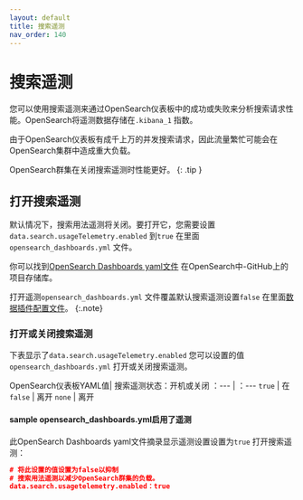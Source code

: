 ```yaml
---
layout: default
title: 搜索遥测
nav_order: 140
---
```



# 搜索遥测

您可以使用搜索遥测来通过OpenSearch仪表板中的成功或失败来分析搜索请求性能。OpenSearch将遥测数据存储在`.kibana_1` 指数。

由于OpenSearch仪表板有成千上万的并发搜索请求，因此流量繁忙可能会在OpenSearch集群中造成重大负载。

OpenSearch群集在关闭搜索遥测时性能更好。
{: .tip }

## 打开搜索遥测

默认情况下，搜索用法遥测将关闭。要打开它，您需要设置`data.search.usageTelemetry.enabled` 到`true` 在里面`opensearch_dashboards.yml` 文件。

你可以找到[OpenSearch Dashboards yaml文件](https://github.com/opensearch-project/OpenSearch-Dashboards/blob/main/config/opensearch_dashboards.yml) 在OpenSearch中-GitHub上的项目存储库。

打开遥测`opensearch_dashboards.yml` 文件覆盖默认搜索遥测设置`false` 在里面[数据插件配置文件](https://github.com/opensearch-project/OpenSearch-Dashboards/blob/main/src/plugins/data/config.ts)。
{:.note}

### 打开或关闭搜索遥测

下表显示了`data.search.usageTelemetry.enabled` 您可以设置的值`opensearch_dashboards.yml` 打开或关闭搜索遥测。

OpenSearch仪表板YAML值| 搜索遥测状态：开机或关闭
：--- |  ：---
 `true`  | 在
 `false` | 离开
 `none`  | 离开

#### sample opensearch_dashboards.yml启用了遥测

 此OpenSearch Dashboards yaml文件摘录显示遥测设置设置为`true` 打开搜索遥测：

 ```JSON
# 将此设置的值设置为false以抑制
# 搜索用法遥测以减少OpenSearch群集的负载。
 data.search.usagetelemetry.enabled：true
```
